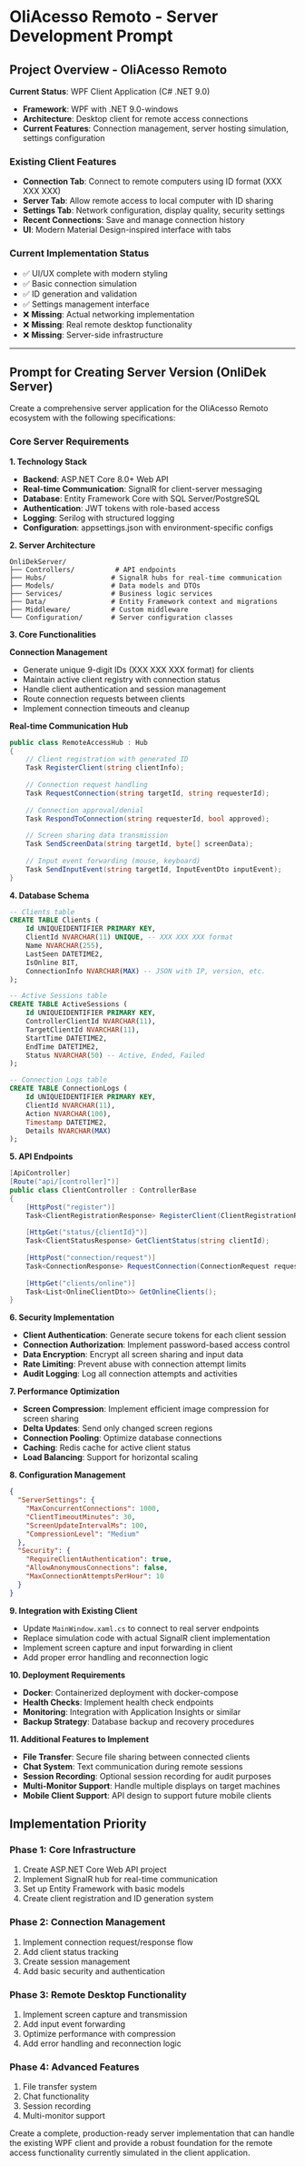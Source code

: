 # OliAcesso Remoto - Server Development Prompt

## Project Overview - OliAcesso Remoto

**Current Status**: WPF Client Application (C# .NET 9.0)
- **Framework**: WPF with .NET 9.0-windows
- **Architecture**: Desktop client for remote access connections
- **Current Features**: Connection management, server hosting simulation, settings configuration

### Existing Client Features
- **Connection Tab**: Connect to remote computers using ID format (XXX XXX XXX)
- **Server Tab**: Allow remote access to local computer with ID sharing
- **Settings Tab**: Network configuration, display quality, security settings
- **Recent Connections**: Save and manage connection history
- **UI**: Modern Material Design-inspired interface with tabs

### Current Implementation Status
- ✅ UI/UX complete with modern styling
- ✅ Basic connection simulation
- ✅ ID generation and validation
- ✅ Settings management interface
- ❌ **Missing**: Actual networking implementation
- ❌ **Missing**: Real remote desktop functionality
- ❌ **Missing**: Server-side infrastructure

---

## Prompt for Creating Server Version (OnliDek Server)

Create a comprehensive server application for the OliAcesso Remoto ecosystem with the following specifications:

### Core Server Requirements

**1. Technology Stack**
- **Backend**: ASP.NET Core 8.0+ Web API
- **Real-time Communication**: SignalR for client-server messaging
- **Database**: Entity Framework Core with SQL Server/PostgreSQL
- **Authentication**: JWT tokens with role-based access
- **Logging**: Serilog with structured logging
- **Configuration**: appsettings.json with environment-specific configs

**2. Server Architecture**
```
OnliDekServer/
├── Controllers/          # API endpoints
├── Hubs/                # SignalR hubs for real-time communication
├── Models/              # Data models and DTOs
├── Services/            # Business logic services
├── Data/                # Entity Framework context and migrations
├── Middleware/          # Custom middleware
└── Configuration/       # Server configuration classes
```

**3. Core Functionalities**

**Connection Management**
- Generate unique 9-digit IDs (XXX XXX XXX format) for clients
- Maintain active client registry with connection status
- Handle client authentication and session management
- Route connection requests between clients
- Implement connection timeouts and cleanup

**Real-time Communication Hub**
```csharp
public class RemoteAccessHub : Hub
{
    // Client registration with generated ID
    Task RegisterClient(string clientInfo);
    
    // Connection request handling
    Task RequestConnection(string targetId, string requesterId);
    
    // Connection approval/denial
    Task RespondToConnection(string requesterId, bool approved);
    
    // Screen sharing data transmission
    Task SendScreenData(string targetId, byte[] screenData);
    
    // Input event forwarding (mouse, keyboard)
    Task SendInputEvent(string targetId, InputEventDto inputEvent);
}
```

**4. Database Schema**
```sql
-- Clients table
CREATE TABLE Clients (
    Id UNIQUEIDENTIFIER PRIMARY KEY,
    ClientId NVARCHAR(11) UNIQUE, -- XXX XXX XXX format
    Name NVARCHAR(255),
    LastSeen DATETIME2,
    IsOnline BIT,
    ConnectionInfo NVARCHAR(MAX) -- JSON with IP, version, etc.
);

-- Active Sessions table
CREATE TABLE ActiveSessions (
    Id UNIQUEIDENTIFIER PRIMARY KEY,
    ControllerClientId NVARCHAR(11),
    TargetClientId NVARCHAR(11),
    StartTime DATETIME2,
    EndTime DATETIME2,
    Status NVARCHAR(50) -- Active, Ended, Failed
);

-- Connection Logs table
CREATE TABLE ConnectionLogs (
    Id UNIQUEIDENTIFIER PRIMARY KEY,
    ClientId NVARCHAR(11),
    Action NVARCHAR(100),
    Timestamp DATETIME2,
    Details NVARCHAR(MAX)
);
```

**5. API Endpoints**
```csharp
[ApiController]
[Route("api/[controller]")]
public class ClientController : ControllerBase
{
    [HttpPost("register")]
    Task<ClientRegistrationResponse> RegisterClient(ClientRegistrationRequest request);
    
    [HttpGet("status/{clientId}")]
    Task<ClientStatusResponse> GetClientStatus(string clientId);
    
    [HttpPost("connection/request")]
    Task<ConnectionResponse> RequestConnection(ConnectionRequest request);
    
    [HttpGet("clients/online")]
    Task<List<OnlineClientDto>> GetOnlineClients();
}
```

**6. Security Implementation**
- **Client Authentication**: Generate secure tokens for each client session
- **Connection Authorization**: Implement password-based access control
- **Data Encryption**: Encrypt all screen sharing and input data
- **Rate Limiting**: Prevent abuse with connection attempt limits
- **Audit Logging**: Log all connection attempts and activities

**7. Performance Optimization**
- **Screen Compression**: Implement efficient image compression for screen sharing
- **Delta Updates**: Send only changed screen regions
- **Connection Pooling**: Optimize database connections
- **Caching**: Redis cache for active client status
- **Load Balancing**: Support for horizontal scaling

**8. Configuration Management**
```json
{
  "ServerSettings": {
    "MaxConcurrentConnections": 1000,
    "ClientTimeoutMinutes": 30,
    "ScreenUpdateIntervalMs": 100,
    "CompressionLevel": "Medium"
  },
  "Security": {
    "RequireClientAuthentication": true,
    "AllowAnonymousConnections": false,
    "MaxConnectionAttemptsPerHour": 10
  }
}
```

**9. Integration with Existing Client**
- Update `MainWindow.xaml.cs` to connect to real server endpoints
- Replace simulation code with actual SignalR client implementation
- Implement screen capture and input forwarding in client
- Add proper error handling and reconnection logic

**10. Deployment Requirements**
- **Docker**: Containerized deployment with docker-compose
- **Health Checks**: Implement health check endpoints
- **Monitoring**: Integration with Application Insights or similar
- **Backup Strategy**: Database backup and recovery procedures

**11. Additional Features to Implement**
- **File Transfer**: Secure file sharing between connected clients
- **Chat System**: Text communication during remote sessions
- **Session Recording**: Optional session recording for audit purposes
- **Multi-Monitor Support**: Handle multiple displays on target machines
- **Mobile Client Support**: API design to support future mobile clients

## Implementation Priority

### Phase 1: Core Infrastructure
1. Create ASP.NET Core Web API project
2. Implement SignalR hub for real-time communication
3. Set up Entity Framework with basic models
4. Create client registration and ID generation system

### Phase 2: Connection Management
1. Implement connection request/response flow
2. Add client status tracking
3. Create session management
4. Add basic security and authentication

### Phase 3: Remote Desktop Functionality
1. Implement screen capture and transmission
2. Add input event forwarding
3. Optimize performance with compression
4. Add error handling and reconnection logic

### Phase 4: Advanced Features
1. File transfer system
2. Chat functionality
3. Session recording
4. Multi-monitor support

Create a complete, production-ready server implementation that can handle the existing WPF client and provide a robust foundation for the remote access functionality currently simulated in the client application.
